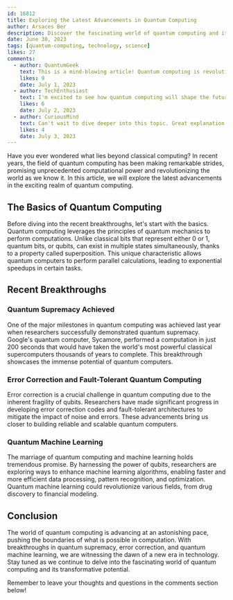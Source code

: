 ```yaml
---
id: 16812
title: Exploring the Latest Advancements in Quantum Computing
author: Arsaces Ber
description: Discover the fascinating world of quantum computing and its recent breakthroughs.
date: June 30, 2023
tags: [quantum-computing, technology, science]
likes: 27
comments:
  - author: QuantumGeek
    text: This is a mind-blowing article! Quantum computing is revolutionizing the field.
    likes: 9
    date: July 1, 2023
  - author: TechEnthusiast
    text: I'm excited to see how quantum computing will shape the future of technology.
    likes: 6
    date: July 2, 2023
  - author: CuriousMind
    text: Can't wait to dive deeper into this topic. Great explanation!
    likes: 4
    date: July 3, 2023
---
```


Have you ever wondered what lies beyond classical computing? In recent years, the field of quantum computing has been making remarkable strides, promising unprecedented computational power and revolutionizing the world as we know it. In this article, we will explore the latest advancements in the exciting realm of quantum computing.

## The Basics of Quantum Computing

Before diving into the recent breakthroughs, let's start with the basics. Quantum computing leverages the principles of quantum mechanics to perform computations. Unlike classical bits that represent either 0 or 1, quantum bits, or qubits, can exist in multiple states simultaneously, thanks to a property called superposition. This unique characteristic allows quantum computers to perform parallel calculations, leading to exponential speedups in certain tasks.

## Recent Breakthroughs

### Quantum Supremacy Achieved

One of the major milestones in quantum computing was achieved last year when researchers successfully demonstrated quantum supremacy. Google's quantum computer, Sycamore, performed a computation in just 200 seconds that would have taken the world's most powerful classical supercomputers thousands of years to complete. This breakthrough showcases the immense potential of quantum computers.

### Error Correction and Fault-Tolerant Quantum Computing

Error correction is a crucial challenge in quantum computing due to the inherent fragility of qubits. Researchers have made significant progress in developing error correction codes and fault-tolerant architectures to mitigate the impact of noise and errors. These advancements bring us closer to building reliable and scalable quantum computers.

### Quantum Machine Learning

The marriage of quantum computing and machine learning holds tremendous promise. By harnessing the power of qubits, researchers are exploring ways to enhance machine learning algorithms, enabling faster and more efficient data processing, pattern recognition, and optimization. Quantum machine learning could revolutionize various fields, from drug discovery to financial modeling.

## Conclusion

The world of quantum computing is advancing at an astonishing pace, pushing the boundaries of what is possible in computation. With breakthroughs in quantum supremacy, error correction, and quantum machine learning, we are witnessing the dawn of a new era in technology. Stay tuned as we continue to delve into the fascinating world of quantum computing and its transformative potential.

Remember to leave your thoughts and questions in the comments section below!
